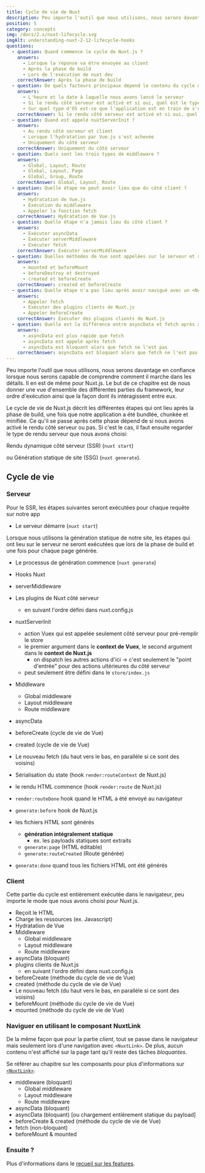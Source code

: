 ```yaml
---
title: Cycle de vie de Nuxt
description: Peu importe l'outil que nous utilisons, nous serons davantage en confiance lorsque nous serons capable de comprendre comment il marche dans les détails. Il en est de même pour Nuxt.js.
position: 5
category: concepts
img: /docs/2.x/nuxt-lifecycle.svg
imgAlt: understanding-nuxt-2-12-lifecycle-hooks
questions:
  - question: Quand commence le cycle de Nuxt.js ?
    answers:
      - Lorsque la réponse va être envoyée au client
      - Après la phase de build
      - Lors de l'exécution de nuxt dev
    correctAnswer: Après la phase de build
  - question: De quels facteurs principaux dépend le contenu du cycle de vie de Nuxt ?
    answers:
      - L'heure et la date à laquelle nous avons lancé le serveur
      - Si le rendu côté serveur est activé et si oui, quel est le type utilisé.
      - Sur quel type d'OS est-ce que l'application est en train de s'exécuter.
    correctAnswer: Si le rendu côté serveur est activé et si oui, quel est le type utilisé.
  - question: Quand est appelé nuxtServerInit ?
    answers:
      - Au rendu côté serveur et client
      - Lorsque l'hydratation par Vue.js s'est achevée
      - Uniquement du côté serveur
    correctAnswer: Uniquement du côté serveur
  - question: Quels sont les trois types de middleware ?
    answers:
      - Global, Layout, Route
      - Global, Layout, Page
      - Global, Group, Route
    correctAnswer: Global, Layout, Route
  - question: Quelle étape ne peut avoir lieu que du côté client ?
    answers:
      - Hydratation de Vue.js
      - Exécution du middleware
      - Appeler la fonction fetch
    correctAnswer: Hydratation de Vue.js
  - question: Quelle étape n'a jamais lieu du côté client ?
    answers:
      - Exécuter asyncData
      - Exécuter serverMiddleware
      - Exécuter fetch
    correctAnswer: Exécuter serverMiddleware
  - question: Quelles méthodes de Vue sont appelées sur le serveur et sur le client ?
    answers:
      - mounted et beforeMount
      - beforeDestroy et destroyed
      - created et beforeCreate
    correctAnswer: created et beforeCreate
  - question: Quelle étape n'a pas lieu après avoir navigué avec un <NuxtLink> ?
    answers:
      - Appeler fetch
      - Exécuter des plugins clients de Nuxt.js
      - Appeler beforeCreate
    correctAnswer: Exécuter des plugins clients de Nuxt.js
  - question: Quelle est la différence entre asyncData et fetch après avoir navigué via un <NuxtLink> ?
    answers:
      - asyncData est plus rapide que fetch
      - asyncData est appelé après fetch
      - asyncData est bloquant alors que fetch ne l'est pas
    correctAnswer: asyncData est bloquant alors que fetch ne l'est pas
---
```


<app-modal :src="img" :alt="imgAlt"></app-modal>

Peu importe l'outil que nous utilisons, nous serons davantage en confiance lorsque nous serons capable de comprendre comment il marche dans les détails. Il en est de même pour Nuxt.js. Le but de ce chapitre est de nous donner une vue d'ensemble des différentes parties du framework, leur ordre d'exécution ainsi que la façon dont ils intéragissent entre eux.

Le cycle de vie de Nuxt.js décrit les différentes étapes qui ont lieu après la phase de build, une fois que notre application a été bundlée, chunkée et minifiée. Ce qu'il se passe après cette phase dépend de si nous avons activé le rendu côté serveur ou pas. Si c'est le cas, il faut ensuite regarder le type de rendu serveur que nous avons choisi:

Rendu dynamique côté serveur (SSR) (`nuxt start`)

ou Génération statique de site (SSG) (`nuxt generate`).

## Cycle de vie

### Serveur

Pour le SSR, les étapes suivantes seront exécutées pour chaque requête sur notre app

- Le serveur démarre (`nuxt start`)

Lorsque nous utilisons la génération statique de notre site, les étapes qui ont lieu sur le serveur ne seront exécutées que lors de la phase de build et une fois pour chaque page générée.

- Le processus de génération commence (`nuxt generate`)

- Hooks Nuxt
- serverMiddleware
- Les plugins de Nuxt côté serveur
  - en suivant l'ordre défini dans nuxt.config.js
- nuxtServerInit
  - action Vuex qui est appelée seulement côté serveur pour pré-remplir le store
  - le premier argument dans le **context de Vuex**, le second argument dans le **context de Nuxt.js**
    - on dispatch les autres actions d'ici → c'est seulement le "point d'entrée" pour des actions ultérieures du côté serveur
  - peut seulement être défini dans le `store/index.js`
- Middleware
  - Global middleware
  - Layout middleware
  - Route middleware
- asyncData
- beforeCreate (cycle de vie de Vue)
- created (cycle de vie de Vue)
- Le nouveau fetch (du haut vers le bas, en parallèle si ce sont des voisins)
- Sérialisation du state (hook `render:routeContext` de Nuxt.js)

- le rendu HTML commence (hook `render:route` de Nuxt.js)

- `render:routeDone` hook quand le HTML a été envoyé au navigateur

- `generate:before` hook de Nuxt.js
- les fichiers HTML sont générés
  - **génération intégralement statique**
    - ex. les payloads statiques sont extraits
  - `generate:page` (HTML éditable)
  - `generate:routeCreated` (Route générée)
- `generate:done` quand tous les fichiers HTML ont été générés

### Client

Cette partie du cycle est entièrement exécutée dans le navigateur, peu importe le mode que nous avons choisi pour Nuxt.js.

- Reçoit le HTML
- Charge les ressources (ex. Javascript)
- Hydratation de Vue
- Middleware
  - Global middleware
  - Layout middleware
  - Route middleware
- asyncData (bloquant)
- plugins clients de Nuxt.js
  - en suivant l'ordre défini dans nuxt.config.js
- beforeCreate (méthode du cycle de vie de Vue)
- created (méthode du cycle de vie de Vue)
- Le nouveau fetch (du haut vers le bas, en parallèle si ce sont des voisins)
- beforeMount (méthode du cycle de vie de Vue)
- mounted (méthode du cycle de vie de Vue)

### Naviguer en utilisant le composant NuxtLink

De la même façon que pour la partie _client_, tout se passe dans le navigateur mais seulement lors d'une navigation avec `<NuxtLink>`. De plus, aucun contenu n'est affiché sur la page tant qu'il reste des tâches _bloquantes_.

<base-alert type="info">

Se référer au chapitre sur les composants pour plus d'informations sur [`<NuxtLink>`](/docs/2.x/features/nuxt-components#the-nuxtlink-component).

</base-alert>

- middleware (bloquant)
  - Global middleware
  - Layout middleware
  - Route middleware
- asyncData (bloquant)
- asyncData (bloquant) [ou chargement entièrement statique du payload]
- beforeCreate & created (méthode du cycle de vie de Vue)
- fetch (non-bloquant)
- beforeMount & mounted

### Ensuite ?

<base-alert type="next">

Plus d'informations dans le [recueil sur les features](/docs/2.x/features/rendering-modes).

</base-alert>

<quiz :questions="questions"></quiz>
